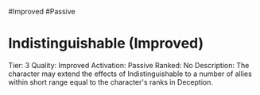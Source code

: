 #Improved 
#Passive 

# Indistinguishable (Improved)
Tier: 3
Quality: Improved
Activation: Passive
Ranked: No
Description: The character may extend the effects of Indistinguishable to a number of allies within short range equal to the character's ranks in Deception.